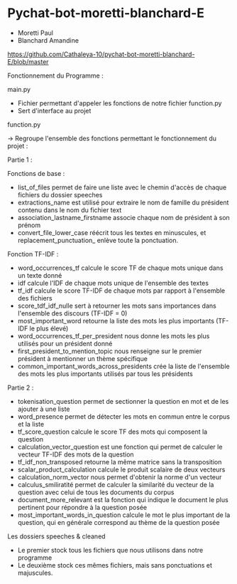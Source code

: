 # Pychat-bot-moretti-blanchard-E

* Moretti Paul
* Blanchard Amandine

https://github.com/Cathaleya-10/pychat-bot-moretti-blanchard-E/blob/master

Fonctionnement du Programme :

main.py
- Fichier permettant d'appeler les fonctions de notre fichier function.py
- Sert d'interface au projet

function.py

-> Regroupe l'ensemble des fonctions permettant le fonctionnement du projet : 

Partie 1 :

Fonctions de base :
- list_of_files permet de faire une liste avec le chemin d'accès de chaque fichiers du dossier speeches
- extractions_name est utilisé pour extraire le nom de famille du président contenu dans le nom du fichier text
- association_lastname_firstname associe chaque nom de président à son prénom
- convert_file_lower_case réécrit tous les textes en minuscules, et replacement_punctuation_ enlève toute la ponctuation. 

Fonction TF-IDF :
- word_occurrences_tf calcule le score TF de chaque mots unique dans un texte donné
- idf calcule l'IDF de chaque mots unique de l'ensemble des textes
- tf_idf calcule le score TF-IDF de chaque mots par rapport à l'ensemble des fichiers
- score_tdf_idf_nulle sert à retourner les mots sans importances dans l'ensemble des discours (TF-IDF = 0)
- most_important_word retourne la liste des mots les plus importants (TF-IDF le plus élevé)
- word_occurrences_tf_per_president nous donne les mots les plus utilisés pour un président donné
- first_president_to_mention_topic nous renseigne sur le premier président à mentionner un thème spécifique
- common_important_words_across_presidents crée la liste de l'ensemble des mots les plus importants utilisés par tous les présidents 

Partie 2 :

- tokenisation_question permet de sectionner la question en mot et de les ajouter à une liste
- word_presence permet de détecter les mots en commun entre le corpus et la liste
- tf_score_question calcule le score TF des mots qui composent la question
- calculation_vector_question est une fonction qui permet de calculer le vecteur TF-IDF des mots de la question
- tf_idf_non_transposed retourne la même matrice sans la transposition
- scalar_product_calculation calcule le produit scalaire de deux vecteurs
- calculation_norm_vector nous permet d'obtenir la norme d'un vecteur
- calculus_smiliratité permet de calculer la similarité du vecteur de la question avec celui de tous les documents du corpus
- document_more_relevant est la fonction qui indique le document le plus pertinent pour répondre à la question posée
- most_important_words_in_question calcule le mot le plus important de la question, qui en générale correspond au thème de la question posée


Les dossiers speeches & cleaned
- Le premier stock tous les fichiers que nous utilisons dans notre programme
- Le deuxième stock ces mêmes fichiers, mais sans ponctuations et majuscules.

